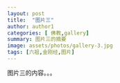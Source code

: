 ```yaml
---
layout: post
title:  "图片三"
author: author1
categories: [ 佛教,gallery]
summary: 图片三的摘要
image: assets/photos/gallery-3.jpg
tags: [六祖,金刚经,图片]
---
```


图片三的内容。。。
